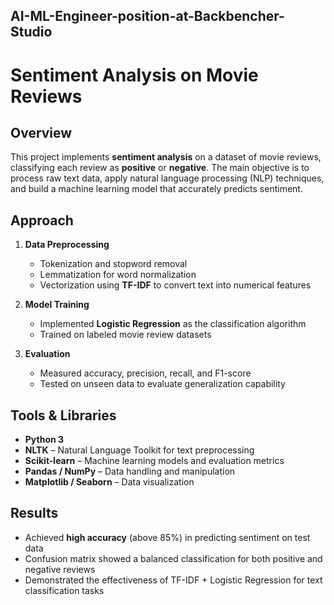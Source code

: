 ## AI-ML-Engineer-position-at-Backbencher-Studio


# Sentiment Analysis on Movie Reviews

## Overview
This project implements **sentiment analysis** on a dataset of movie reviews, classifying each review as **positive** or **negative**. The main objective is to process raw text data, apply natural language processing (NLP) techniques, and build a machine learning model that accurately predicts sentiment.

## Approach
1. **Data Preprocessing**  
   - Tokenization and stopword removal  
   - Lemmatization for word normalization  
   - Vectorization using **TF-IDF** to convert text into numerical features  
   
2. **Model Training**  
   - Implemented **Logistic Regression** as the classification algorithm  
   - Trained on labeled movie review datasets  

3. **Evaluation**  
   - Measured accuracy, precision, recall, and F1-score  
   - Tested on unseen data to evaluate generalization capability  

## Tools & Libraries
- **Python 3**  
- **NLTK** – Natural Language Toolkit for text preprocessing  
- **Scikit-learn** – Machine learning models and evaluation metrics  
- **Pandas / NumPy** – Data handling and manipulation  
- **Matplotlib / Seaborn** – Data visualization  

## Results
- Achieved **high accuracy** (above 85%) in predicting sentiment on test data  
- Confusion matrix showed a balanced classification for both positive and negative reviews  
- Demonstrated the effectiveness of TF-IDF + Logistic Regression for text classification tasks  
